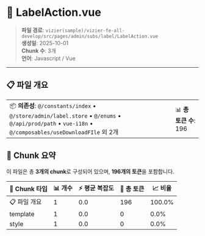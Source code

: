 # 📄 LabelAction.vue

> **파일 경로**: `vizier(sample)/vizier-fe-all-develop/src/pages/admin/subs/label/LabelAction.vue`  
> **생성일**: 2025-10-01  
> **Chunk 수**: 3개  
> **언어**: Javascript / Vue
---





## 📋 파일 개요

| | |
|--|--|
| 📦 **의존성**: `@/constants/index` • `@/store/admin/label.store` • `@/enums` • `@/api/prod/path` • `vue-i18n` • `@/composables/useDownloadFIle` 외 2개 | 📊 **총 토큰 수**: 196 |






## 🧩 Chunk 요약

이 파일은 총 **3개의 chunk**로 구성되어 있으며, **196개의 토큰**을 포함합니다.

| 🧩 Chunk 타입 | 📊 개수 | ⚡ 평균 복잡도 | 📝 총 토큰 | 📈 비율 |
|---------------|--------|-------------|----------|--------|
| 📋 파일 개요 | 1 | 0.0 | 196 | 100.0% |
| template | 1 | 0.0 | 0 | 0.0% |
| style | 1 | 0.0 | 0 | 0.0% |

